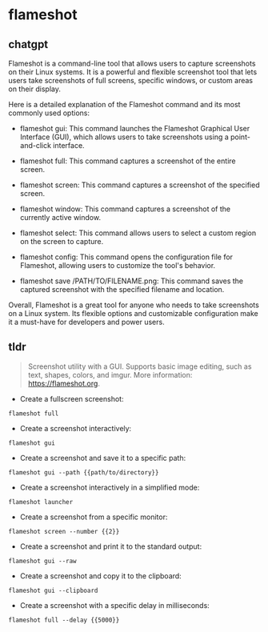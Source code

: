 # flameshot 
## chatgpt 
Flameshot is a command-line tool that allows users to capture screenshots on their Linux systems. It is a powerful and flexible screenshot tool that lets users take screenshots of full screens, specific windows, or custom areas on their display.

Here is a detailed explanation of the Flameshot command and its most commonly used options:

- flameshot gui: This command launches the Flameshot Graphical User Interface (GUI), which allows users to take screenshots using a point-and-click interface.

- flameshot full: This command captures a screenshot of the entire screen.

- flameshot screen: This command captures a screenshot of the specified screen.

- flameshot window: This command captures a screenshot of the currently active window.

- flameshot select: This command allows users to select a custom region on the screen to capture.

- flameshot config: This command opens the configuration file for Flameshot, allowing users to customize the tool's behavior.

- flameshot save /PATH/TO/FILENAME.png: This command saves the captured screenshot with the specified filename and location.

Overall, Flameshot is a great tool for anyone who needs to take screenshots on a Linux system. Its flexible options and customizable configuration make it a must-have for developers and power users. 

## tldr 
 
> Screenshot utility with a GUI.
> Supports basic image editing, such as text, shapes, colors, and imgur.
> More information: <https://flameshot.org>.

- Create a fullscreen screenshot:

`flameshot full`

- Create a screenshot interactively:

`flameshot gui`

- Create a screenshot and save it to a specific path:

`flameshot gui --path {{path/to/directory}}`

- Create a screenshot interactively in a simplified mode:

`flameshot launcher`

- Create a screenshot from a specific monitor:

`flameshot screen --number {{2}}`

- Create a screenshot and print it to the standard output:

`flameshot gui --raw`

- Create a screenshot and copy it to the clipboard:

`flameshot gui --clipboard`

- Create a screenshot with a specific delay in milliseconds:

`flameshot full --delay {{5000}}`
